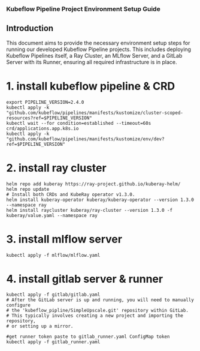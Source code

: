 ### Kubeflow Pipeline Project Environment Setup Guide
## Introduction
This document aims to provide the necessary environment setup steps for running our developed Kubeflow Pipeline projects. This includes deploying Kubeflow Pipelines itself, a Ray Cluster, an MLflow Server, and a GitLab Server with its Runner, ensuring all required infrastructure is in place.

# 1. install kubeflow pipeline & CRD
```
export PIPELINE_VERSION=2.4.0
kubectl apply -k "github.com/kubeflow/pipelines/manifests/kustomize/cluster-scoped-resources?ref=$PIPELINE_VERSION"
kubectl wait --for condition=established --timeout=60s crd/applications.app.k8s.io
kubectl apply -k "github.com/kubeflow/pipelines/manifests/kustomize/env/dev?ref=$PIPELINE_VERSION"
```

# 2. install ray cluster
```
helm repo add kuberay https://ray-project.github.io/kuberay-helm/
helm repo update
# Install both CRDs and KubeRay operator v1.3.0.
helm install kuberay-operator kuberay/kuberay-operator --version 1.3.0 --namespace ray
helm install raycluster kuberay/ray-cluster --version 1.3.0 -f kuberay/value.yaml --namespace ray
```

# 3. install mlflow server
```
kubectl apply -f mlflow/mlflow.yaml
```

# 4. install gitlab server & runner
```
kubectl apply -f gitlab/gitlab.yaml 
# After the GitLab server is up and running, you will need to manually configure
# the 'kubeflow_pipline/SimpleUpscale.git' repository within GitLab.
# This typically involves creating a new project and importing the repository,
# or setting up a mirror.

#get runner token paste to gitlab_runner.yaml ConfigMap token 
kubectl apply -f gitlab_runner.yaml
```